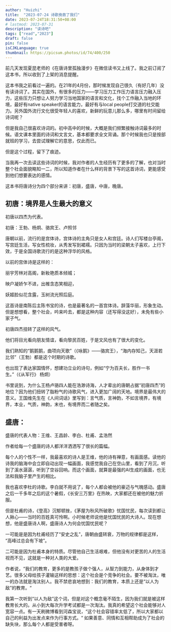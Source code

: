 ```yaml
---
author: "Huizhi"
title:  "2023-07-24 诗歌挽救了我们" 
date: 2023-07-24T18:31:50+08:00 
# lastmod: 2023-07-31
description: "读诗吧"
tags: ["read","2023"]
draft: false
pin: false
isCJKLanguage: true
thumbnail: https://picsum.photos/id/74/400/250
---
```


前几天发现夏昆老师的《在唐诗里孤独漫步》在微信读书又上线了。我之前订阅了这本书，所以收到了上架的消息提醒。

这本书我之前看过一遍的。在21年的4月份，那时候发现自己很久（有好几年）没有读诗词了。其实在国外，有很多的压力——学习压力工作压力语言压力融入压力，这些压力只想让人努力学习当地国家的语言和文化，找个工作融入当地的环境，最好有native speaker的语言能力，最好有与local people打交道的社交能力。另外国外流行文化很受年轻人的喜欢，新鲜的玩意儿那么多，哪里有时间留给诗词呢？

但是我自己很喜欢诗词的。初中高中的时候，大概是我们频繁接触诗词最多的时候。语文课本里面的诗词和文言文，基本都要求全文背诵。那个时候我也只是按部就班的学习，去尝试理解它的意思，仅此而已。

但是这个过程，留下了痕迹。

当我再一次去读这些诗词的时候，我对作者的人生经历有了更多的了解，也对当时整个社会面貌略知一二，所以知道作者在什么样的背景下写的这首诗词，更能感受到他们想要表达的感情。

这本书将唐诗分为四个部分来讲：初唐，盛唐，中唐，晚唐。

## 初唐：境界是人生最大的意义

初唐以四杰为代表。

初唐：王勃、杨炯、骆宾王、卢照邻

唐朝以前，流行的是宫体诗，宫体诗的主角只是女人和宫廷。诗人们写楼台亭阁，写宫廷生活，写女性梳妆，从秀发写到裙襦。只因为当时的梁朝太子喜欢，上行下效，于是全国诗歌流行的是这种浮华的风格。

以前的宫体诗是这样的：

丽宇芳林对高阁，新籹艳质本倾城；

映户凝娇乍不进，出帷含态笑相迎，

妖姬脸似花含露，玉树流光照后庭。

这首诗是南陈后主陈书宝的诗，也是最著名的一首宫体诗。辞藻华丽，形象生动。但是想想看，整个社会，吟来吟去，都是这种内容（还写得没这好），未免有些小家子气。

初唐四杰扭转了这样的风气。

他们将目光看向朋友情谊，看向黎民百姓，于是文风也有了很大的变化。

我们熟知的“鹅鹅鹅，曲项向天歌”（《咏鹅》——骆宾王），“海内存知己，天涯若比邻”（王勃）都是这个时期的诗歌。

也出现了表达家国情怀，想建功立业的诗句，例如“宁为百夫长，胜作一书生。”（《从军行》 杨炯）

书里说到，为什么王杨卢骆四人能在浩渺诗海，人才辈出的唐朝占据“初唐四杰”的地位？因为他们扭转了脂粉气的诗歌风气，进入更加广阔的天地。境界是最伟大的意义。王国维先生在《人间词话》里写到：言气质，言神韵，不如言境界，有境界，本业，气质，神韵，末也，有境界而二者随之矣。

## 盛唐：

盛唐的代表人物：王维、王昌龄、李白、杜甫、孟浩然

作者给每一个盛唐的诗人都洋洋洒洒写了很长的篇幅。

每个人的个性不一样，我最喜欢的诗人是王维，他的诗有禅意，有画面感。读他的诗我的脑海中会立即自动出现一幅画面，我感觉我自己在空山里，看到了月沉，听到了溪水潺潺，听到了空谷回响。而这个画面，就算是最强的AI生成的画面，也无法和我脑子里产生的相比。

我也喜欢李杜的诗歌。李白就不用说了，每个人都会被他的豪迈与气魄感动。盛唐之后一千多年之后的这个暑假，《长安三万里》在热映，大家都还在被他的魅力折服。

但是杜甫的诗，《登高》沉郁顿挫，《茅屋为秋风所破歌》忧国忧民，每次读到都让人揪心——当时的百姓真可怜啊。小时候老师说他是忧国忧民的大诗人。现在想想，他是盛唐诗人啊，盛唐诗人为何会忧国忧民呢？

一可能是是因为杜甫经历了“安史之乱”，唐朝由盛转衰，万物的规律都是这样，  “高峰过总会有下坡”。

二可能是因为杜甫本身的特质。尽管他自己生活艰难，但他没有对更苦的人的生活视而不见，这就是一种对人类的大爱。

作者说，“我们的教育，更多的是教孩子做个强人，从智力到能力，从身体到才艺。很多父母给孩子灌输这样的思想：这个社会是个竞争的社会。要不被淘汰，唯一的办法就是淘汰别人。我不禁悲哀地想到：我们的教育，本质上还是“以人为敌”的教育。“

我第一次听到“以人为敌”这个词，但是对这个概念毫不陌生，因为我们就是被这样教育长大的。从小到大每次升学考试都是一次淘汰。我真的希望这个社会能够对人宽容一点。有一天刷微博看到河森宝说，“这个社会容错率太低了，所以大家都以自己的利益为出发点来作为行事方式。“ 如果善意、同情和互相帮助成为了社会的缺失块，那么每个人都是受害者呀。
